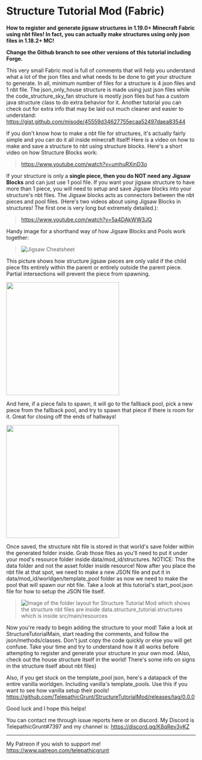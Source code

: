 # Structure Tutorial Mod (Fabric)
**How to register and generate jigsaw structures in 1.19.0+ Minecraft Fabric using nbt files! In fact, you can actually make structures using only json files in 1.18.2+ MC!**

**Change the Github branch to see other versions of this tutorial including Forge.**

 This very small Fabric mod is full of comments that will help you understand what a lot of the json files and what needs to be done to get your structure to generate. In all, minimum number of files for a structure is 4 json files and 1 nbt file. The json_only_house structure is made using just json files while the code_structure_sky_fan structure is mostly json files but has a custom java structure class to do extra behavior for it. Another tutorial you can check out for extra info that may be laid out much cleaner and easier to understand: https://gist.github.com/misode/45559d34627755ecaa52497daea83544

If you don't know how to make a nbt file for structures, it's actually fairly simple and you can do it all inside minecraft itself! Here is a video on how to make and save a structure to nbt using structure blocks. Here's a short video on how Structure Blocks work: 
>https://www.youtube.com/watch?v=umhuRXinD3o

If your structure is only a **single piece, then you do NOT need any Jigsaw Blocks** and can just use 1 pool file. If you want your jigsaw structure to have more than 1 piece, you will need to setup and save Jigsaw blocks into your structure's nbt files. The Jigsaw blocks acts as connectors between the nbt pieces and pool files. (Here's two videos about using Jigsaw Blocks in structures! The first one is very long but extremely detailed.): 
>https://www.youtube.com/watch?v=5a4DAkWW3JQ

Handy image for a shorthand way of how Jigsaw Blocks and Pools work together: 
>![Jigsaw Cheatsheet](https://cdn.discordapp.com/attachments/686973568872873996/782006962979602432/jigsaws.png)

This picture shows how structure jigsaw pieces are only valid if the child piece fits entirely within the parent or entirely outside the parent piece. Partial intersections will prevent the piece from spawning.

<img src="https://i.imgur.com/5FGxomT.png" data-canonical-src="https://i.imgur.com/5FGxomT.png" height="300"/>

And here, if a piece fails to spawn, it will go to the fallback pool, pick a new piece from the fallback pool, and try to spawn that piece if there is room for it. Great for closing off the ends of hallways!

<img src="https://cdn.discordapp.com/attachments/754531543309090817/947099941531168798/5201EEE1-1564-439C-A862-41DC6855609D.png" data-canonical-src="https://cdn.discordapp.com/attachments/754531543309090817/947099941531168798/5201EEE1-1564-439C-A862-41DC6855609D.png" height="300"/>

Once saved, the structure nbt file is stored in that world's save folder within the generated folder inside. Grab those files as you'll need to put it under your mod's resource folder inside data/mod_id/structures. NOTICE: This the data folder and not the asset folder inside resource! Now after you place the nbt file at that spot, we need to make a new JSON file and put it in data/mod_id/worldgen/template_pool folder as now we need to make the pool that will spawn our nbt file. Take a look at this tutorial's start_pool.json file for how to setup the JSON file itself.
>![Image of the folder layout for Structure Tutorial Mod which shows the structure nbt files are inside data.structure_tutorial.structures which is inside src/main/resources](https://i.imgur.com/Q4FLSOT.png)


Now you're ready to begin adding the structure to your mod! Take a look at StructureTutorialMain, start reading the comments, and follow the json/methods/classes. Don't just copy the code quickly or else you will get confuse. Take your time and try to understand how it all works before attempting to register and generate your structure in your own mod. (Also, check out the house structure itself in the world! There's some info on signs in the structure itself about nbt files)

Also, if you get stuck on the template_pool json, here's a datapack of the entire vanilla worldgen. Including vanilla's template_pools. Use this if you want to see how vanilla setup their pools! https://github.com/TelepathicGrunt/StructureTutorialMod/releases/tag/0.0.0

Good luck and I hope this helps!
 
You can contact me through issue reports here or on discord. My Discord is TelepathicGrunt#7397 and my channel is: https://discord.gg/K8qRev3yKZ

------------------

My Patreon if you wish to support me! 
https://www.patreon.com/telepathicgrunt
 
